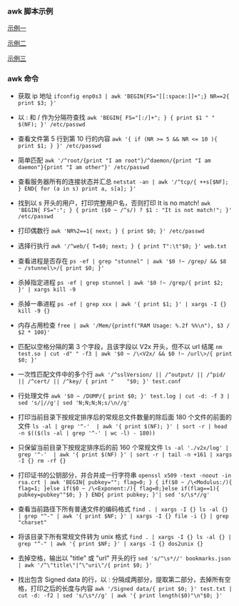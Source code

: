 
### awk 脚本示例

[示例一](T/analyse_vetalk_log.sh)

[示例二](T/analyse_v2x_log.sh)

[示例三](T/get_timespan.sh)


### awk 命令

- 获取 ip 地址
  `ifconfig enp0s3 | awk 'BEGIN{FS="[[:space:]]+";} NR==2{ print $3; }'`

- 以 : 和 / 作为分隔符查找
  `awk 'BEGIN{ FS="[:/]+"; } { print $1 " " $(NF); }' /etc/passwd`

- 查看文件第 5 行到第 10 行的内容
  `awk '{ if (NR >= 5 && NR <= 10 ){ print $1; } }' /etc/passwd`

- 简单匹配
  `awk '/^root/{print "I am root"}/^daemon/{print "I am daemon"}{print "I am other"}' /etc/passwd`

- 查看服务器所有的连接状态并汇总
  `netstat -an | awk '/^tcp/{ ++s[$NF]; } END{ for (a in s) print a, s[a]; }'`
    

- 找到以 s 开头的用户，打印完整用户名，否则打印 It is no match!
  `awk 'BEGIN{ FS=":"; } { print ($0 ~ /^s/) ? $1 : "It is not match!"; }' /etc/passwd`
    

- 打印偶数行
  `awk 'NR%2==1{ next; } { print $0; }' /etc/passwd`

- 选择行执行
  `awk '/^web/{ T=$0; next; } { print T":\t"$0; }' web.txt`

- 查看进程是否存在
  `ps -ef | grep "stunnel" | awk '$0 !~ /grep/ && $8 ~ /stunnel\>/{ print $0; }'`

- 杀掉指定进程
  `ps -ef | grep stunnel | awk '$0 !~ /grep/{ print $2; }' | xargs kill -9`
    

- 杀掉一串进程
  `ps -ef | grep xxx | awk '{ print $1; }' | xargs -I {} kill -9 {}`

- 内存占用检查
  `free | awk '/Mem/{printf("RAM Usage: %.2f %%\n"), $3 / $2 * 100}'`

- 匹配以空格分隔的第 3 个字段，且该字段以 V2x 开头，但不以 url 结尾
  `nm test.so | cut -d" " -f3 | awk '$0 ~ /\<V2x/ && $0 !~ /url\>/{ print $0; }'`

- 一次性匹配文件中的多个行
  `awk '/^sslVersion/ || /^output/ || /^pid/ || /^cert/ || /^key/ { print "    "$0; }' test.conf`

- 行处理文件
  `awk '$0 ~ /DUMP/{ print $0; }' test.log | cut -d: -f 3 | sed 's/|//g'| sed 'N;N;N;N;s/\n//g'`


- 打印当前目录下按规定排序后的常规总文件数量的除后面 180 个文件的前面的文件
  `ls -al | grep '^-'  | awk '{ print $(NF); }' | sort -r | head -n $(($(ls -al | grep '^-' | wc -l) - 180))`

- 只保留当前目录下按规定排序后的前 160 个常规文件
  `ls -al './v2x/log' | grep '^-'  | awk '{ print $(NF) }' | sort -r | tail -n +161 | xargs -I {} rm -rf {}`

- 打印证书的公钥部分，并合并成一行字符串
  `openssl x509 -text -noout -in rsa.crt | awk 'BEGIN{ pubkey=""; flag=0; } { if($0 ~ /\<Modulus:/){ flag=1; }else if($0 ~ /\<Exponent:/){ flag=0;}else if(flag==1){ pubkey=pubkey""$0; } } END{ print pubkey; }'| sed 's/\s*//g'`


- 查看当前路径下所有普通文件的编码格式
  `find . | xargs -I {} ls -al {} | grep "^-" | awk '{ print $NF; }' | xargs -I {} file -i {} | grep "charset"`

- 将该目录下所有常规文件转为 unix 格式
  `find . | xargs -I {} ls -al {} | grep "^-" | awk '{ print $NF; }' | xargs -I {} dos2unix {}`

- 去掉空格，输出以 "title" 或 "url" 开头的行
  `sed 's/^\s*//' bookmarks.json | awk '/^\"title\"|^\"uri\"/{ print $0; }'`

- 找出包含 Signed data 的行，以 : 分隔成两部分，提取第二部分，去掉所有空格，打印之后的长度与内容
  `awk '/Signed data/{ print $0; }' test.txt | cut -d: -f2 | sed 's/\s*//g' | awk '{ print length($0)"\n"$0; }'`

